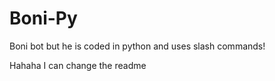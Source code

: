 # Boni-Py
Boni bot but he is coded in python and uses slash commands!

Hahaha I can change the readme 